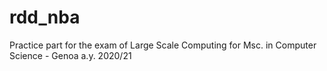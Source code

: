 # rdd_nba
Practice part for the exam of Large Scale Computing for Msc. in Computer Science - Genoa a.y. 2020/21
